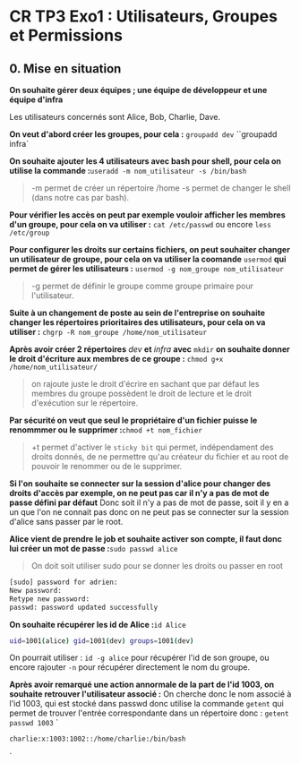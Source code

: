 # CR TP3 Exo1 : Utilisateurs, Groupes et Permissions

## 0. Mise en situation

**On souhaite gérer deux équipes ; une équipe de développeur et une équipe d'infra** 

Les utilisateurs concernés sont Alice, Bob, Charlie, Dave.

**On veut d'abord créer les groupes, pour cela :**
`groupadd dev`
``groupadd infra`

**On souhaite ajouter les 4 utilisateurs avec bash pour shell, pour cela on utilise la commande :**`useradd -m nom_utilisateur -s /bin/bash`

> -m permet de créer un répertoire /home
> -s permet de changer le shell (dans notre cas par bash).

**Pour vérifier les accès on peut par exemple vouloir afficher les membres d'un groupe, pour cela on va utiliser :**
`cat /etc/passwd` ou encore `less /etc/group`

**Pour configurer les droits sur certains fichiers, on peut souhaiter changer un utilisateur de groupe, pour cela on va utiliser la coomande** `usermod` **qui permet de gérer les utilisateurs :** `usermod -g nom_groupe nom_utilisateur` 
> -g permet de définir le groupe comme groupe primaire pour l'utilisateur.

**Suite à un changement de poste au sein de l'entreprise on souhaite changer les répertoires prioritaires des utilisateurs, pour cela on va utiliser :**
`chgrp -R nom_groupe /home/nom_utilisateur`

**Après avoir créer 2 répertoires** *dev* **et** *infra* **avec** `mkdir` **on souhaite donner le droit d'écriture aux membres de ce groupe :**
`chmod g+x /home/nom_utilisateur/`
> on rajoute juste le droit d'écrire en sachant que par défaut les membres du groupe possèdent le droit de lecture et le droit d'exécution sur le répertoire. 

**Par sécurité on veut que seul le propriétaire d'un fichier puisse le renommmer ou le supprimer :**`chmod +t nom_fichier`
> +t permet d'activer le `sticky bit` qui permet, indépendament des droits donnés, de ne permettre qu'au créateur du fichier et au root de pouvoir le renommer ou de le supprimer.

**Si l'on souhaite se connecter sur la session d'alice pour changer des droits d'accès par exemple, on ne peut pas car il n'y a pas de mot de passe défini par défaut**
Donc soit il n'y a pas de mot de passe, soit il y en a un que l'on ne connait pas donc on ne peut pas se connecter sur la session d'alice sans passer par le root.

**Alice vient de prendre le job et souhaite activer son compte, il faut donc lui créer un mot de passe :**`sudo passwd alice`
> On doit soit utiliser sudo pour se donner les droits ou passer en root

```bash
[sudo] password for adrien:
New password:
Retype new password:
passwd: password updated successfully
```

**On souhaite récupérer les id de Alice :**`id Alice`
```bash
uid=1001(alice) gid=1001(dev) groups=1001(dev)
```
On pourrait utiliser : `id -g alice` pour récupérer l'id de son groupe, ou encore rajouter `-n` pour récupérer directement le nom du groupe.

**Après avoir remarqué une action annormale de la part de l'id 1003, on souhaite retrouver l'utilisateur associé :** 
On cherche donc le nom associé à l'id 1003, qui est stocké dans passwd donc utilise la commande `getent` qui permet de trouver l'entrée correspondante dans un répertoire donc : `getent passwd 1003`
`
```bash
charlie:x:1003:1002::/home/charlie:/bin/bash
```
`
